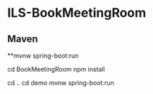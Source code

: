 # ILS-BookMeetingRoom

## Maven

**mvnw spring-boot:run

cd BookMeetingRoom
npm install

cd ..
cd demo
mvnw spring-boot:run
